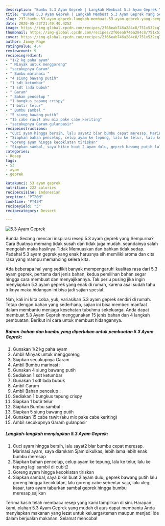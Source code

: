 ```yaml
---
description: "Bumbu 5.3 Ayam Geprek | Langkah Membuat 5.3 Ayam Geprek Yang Sempurna"
title: "Bumbu 5.3 Ayam Geprek | Langkah Membuat 5.3 Ayam Geprek Yang Sempurna"
slug: 237-bumbu-53-ayam-geprek-langkah-membuat-53-ayam-geprek-yang-sempurna
date: 2020-05-23T21:40:40.425Z
image: https://img-global.cpcdn.com/recipes/2f66eab746a284c8/751x532cq70/53-ayam-geprek-foto-resep-utama.jpg
thumbnail: https://img-global.cpcdn.com/recipes/2f66eab746a284c8/751x532cq70/53-ayam-geprek-foto-resep-utama.jpg
cover: https://img-global.cpcdn.com/recipes/2f66eab746a284c8/751x532cq70/53-ayam-geprek-foto-resep-utama.jpg
author: Jimmy Page
ratingvalue: 4.4
reviewcount: 9
recipeingredient:
- "1/2 kg paha ayam"
- " Minyak untuk menggoreng"
- "secukupnya Garam"
- " Bumbu marinasi "
- "4 siung bawang putih"
- "1 sdt ketumbar"
- "1 sdt lada bubuk"
- " Garam"
- " Bahan pencelup "
- "1 bungkus tepung crispy"
- "1 butir telur"
- " Bumbu sambal "
- "5 siung bawang putih"
- "15 cabe rawit aku mix pake cabe keriting"
- "secukupnya Garam gulanpasir"
recipeinstructions:
- "Cuci ayam hingga bersih, lalu sayat2 biar bumbu cepat meresap. Marinasi ayam, saya diamkam 5jam dikulkas, lebih lama lebih enak bumbu meresap"
- "Siapkan bahan pencelup, celup ayam ke tepung, lalu ke telur, lalu ke tepung lagi sambil di cubit2"
- "Goreng ayam hingga kecoklatan tiriskan"
- "Siapkan sambal, saya bikin buat 2 ayam dulu, geprek bawang putih lalu goreng hingga kecoklatan, lalu goreng cabe sebentar saja, lalu uleg kasar, taro ayam taburkan sambal geprek hingga bumbu meresap,sajikan"
categories:
- Resep
tags:
- 53
- ayam
- geprek

katakunci: 53 ayam geprek 
nutrition: 222 calories
recipecuisine: Indonesian
preptime: "PT20M"
cooktime: "PT43M"
recipeyield: "3"
recipecategory: Dessert

---
```



![5.3 Ayam Geprek](https://img-global.cpcdn.com/recipes/2f66eab746a284c8/751x532cq70/53-ayam-geprek-foto-resep-utama.jpg)

Bunda Sedang mencari inspirasi resep 5.3 ayam geprek yang Sempurna? Cara Buatnya memang tidak susah dan tidak juga mudah. seandainya salah mengolah maka hasilnya Tidak Memuaskan dan bahkan tidak sedap. Padahal 5.3 ayam geprek yang enak harusnya sih memiliki aroma dan cita rasa yang mampu memancing selera kita.



Ada beberapa hal yang sedikit banyak mempengaruhi kualitas rasa dari 5.3 ayam geprek, pertama dari jenis bahan, kedua pemilihan bahan segar hingga cara membuat dan menyajikannya. Tak perlu pusing jika ingin menyiapkan 5.3 ayam geprek yang enak di rumah, karena asal sudah tahu triknya maka hidangan ini bisa jadi sajian spesial.


Nah, kali ini kita coba, yuk, variasikan 5.3 ayam geprek sendiri di rumah. Tetap dengan bahan yang sederhana, sajian ini bisa memberi manfaat dalam membantu menjaga kesehatan tubuhmu sekeluarga. Anda dapat membuat 5.3 Ayam Geprek menggunakan 15 jenis bahan dan 4 langkah pembuatan. Berikut ini cara untuk membuat hidangannya.

<!--inarticleads1-->

##### Bahan-bahan dan bumbu yang diperlukan untuk pembuatan 5.3 Ayam Geprek:

1. Gunakan 1/2 kg paha ayam
1. Ambil  Minyak untuk menggoreng
1. Siapkan secukupnya Garam
1. Ambil  Bumbu marinasi :
1. Gunakan 4 siung bawang putih
1. Sediakan 1 sdt ketumbar
1. Gunakan 1 sdt lada bubuk
1. Ambil  Garam
1. Ambil  Bahan pencelup :
1. Sediakan 1 bungkus tepung crispy
1. Siapkan 1 butir telur
1. Siapkan  Bumbu sambal :
1. Siapkan 5 siung bawang putih
1. Gunakan 15 cabe rawit (aku mix pake cabe keriting)
1. Ambil secukupnya Garam gulanpasir




<!--inarticleads2-->

##### Langkah-langkah menyiapkan 5.3 Ayam Geprek:

1. Cuci ayam hingga bersih, lalu sayat2 biar bumbu cepat meresap. Marinasi ayam, saya diamkam 5jam dikulkas, lebih lama lebih enak bumbu meresap
1. Siapkan bahan pencelup, celup ayam ke tepung, lalu ke telur, lalu ke tepung lagi sambil di cubit2
1. Goreng ayam hingga kecoklatan tiriskan
1. Siapkan sambal, saya bikin buat 2 ayam dulu, geprek bawang putih lalu goreng hingga kecoklatan, lalu goreng cabe sebentar saja, lalu uleg kasar, taro ayam taburkan sambal geprek hingga bumbu meresap,sajikan




Terima kasih telah membaca resep yang kami tampilkan di sini. Harapan kami, olahan 5.3 Ayam Geprek yang mudah di atas dapat membantu Anda menyiapkan makanan yang lezat untuk keluarga/teman maupun menjadi ide dalam berjualan makanan. Selamat mencoba!
